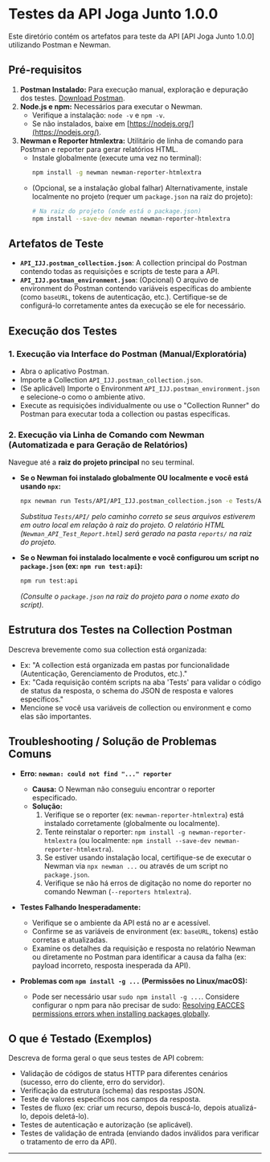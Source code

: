# Testes da API Joga Junto  1.0.0

Este diretório contém os artefatos para teste da API [API Joga Junto  1.0.0] utilizando Postman e Newman.

## Pré-requisitos

1.  **Postman Instalado:** Para execução manual, exploração e depuração dos testes. [Download Postman](https://www.postman.com/downloads/).
2.  **Node.js e npm:** Necessários para executar o Newman.
    -   Verifique a instalação: `node -v` e `npm -v`.
    -   Se não instalados, baixe em [https://nodejs.org/](https://nodejs.org/).
3.  **Newman e Reporter htmlextra:** Utilitário de linha de comando para Postman e reporter para gerar relatórios HTML.
    -   Instale globalmente (execute uma vez no terminal):
        ```bash
        npm install -g newman newman-reporter-htmlextra
        ```
    -   (Opcional, se a instalação global falhar) Alternativamente, instale localmente no projeto (requer um `package.json` na raiz do projeto):
        ```bash
        # Na raiz do projeto (onde está o package.json)
        npm install --save-dev newman newman-reporter-htmlextra
        ```

## Artefatos de Teste

-   **`API_IJJ.postman_collection.json`**: A collection principal do Postman contendo todas as requisições e scripts de teste para a API.
-   **`API_IJJ.postman_environment.json`**: (Opcional) O arquivo de environment do Postman contendo variáveis específicas do ambiente (como `baseURL`, tokens de autenticação, etc.). Certifique-se de configurá-lo corretamente antes da execução se ele for necessário.

## Execução dos Testes

### 1. Execução via Interface do Postman (Manual/Exploratória)

-   Abra o aplicativo Postman.
-   Importe a Collection `API_IJJ.postman_collection.json`.
-   (Se aplicável) Importe o Environment `API_IJJ.postman_environment.json` e selecione-o como o ambiente ativo.
-   Execute as requisições individualmente ou use o "Collection Runner" do Postman para executar toda a collection ou pastas específicas.

### 2. Execução via Linha de Comando com Newman (Automatizada e para Geração de Relatórios)

Navegue até a **raiz do projeto principal** no seu terminal.

-   **Se o Newman foi instalado globalmente OU localmente e você está usando `npx`:**
    ```bash
    npx newman run Tests/API/API_IJJ.postman_collection.json -e Tests/API/API_IJJ.postman_environment.json --reporters htmlextra --reporter-htmlextra-export reports/Newman_API_Test_Report.html
    ```
    *Substitua `Tests/API/` pelo caminho correto se seus arquivos estiverem em outro local em relação à raiz do projeto.*
    *O relatório HTML (`Newman_API_Test_Report.html`) será gerado na pasta `reports/` na raiz do projeto.*

-   **Se o Newman foi instalado localmente e você configurou um script no `package.json` (ex: `npm run test:api`):**
    ```bash
    npm run test:api
    ```
    *(Consulte o `package.json` na raiz do projeto para o nome exato do script).*

## Estrutura dos Testes na Collection Postman

Descreva brevemente como sua collection está organizada:
-   Ex: "A collection está organizada em pastas por funcionalidade (Autenticação, Gerenciamento de Produtos, etc.)."
-   Ex: "Cada requisição contém scripts na aba 'Tests' para validar o código de status da resposta, o schema do JSON de resposta e valores específicos."
-   Mencione se você usa variáveis de collection ou environment e como elas são importantes.

## Troubleshooting / Solução de Problemas Comuns

-   **Erro: `newman: could not find "..." reporter`**
    -   **Causa:** O Newman não conseguiu encontrar o reporter especificado.
    -   **Solução:**
        1.  Verifique se o reporter (ex: `newman-reporter-htmlextra`) está instalado corretamente (globalmente ou localmente).
        2.  Tente reinstalar o reporter: `npm install -g newman-reporter-htmlextra` (ou localmente: `npm install --save-dev newman-reporter-htmlextra`).
        3.  Se estiver usando instalação local, certifique-se de executar o Newman via `npx newman ...` ou através de um script no `package.json`.
        4.  Verifique se não há erros de digitação no nome do reporter no comando Newman (`--reporters htmlextra`).

-   **Testes Falhando Inesperadamente:**
    -   Verifique se o ambiente da API está no ar e acessível.
    -   Confirme se as variáveis de environment (ex: `baseURL`, tokens) estão corretas e atualizadas.
    -   Examine os detalhes da requisição e resposta no relatório Newman ou diretamente no Postman para identificar a causa da falha (ex: payload incorreto, resposta inesperada da API).

-   **Problemas com `npm install -g ...` (Permissões no Linux/macOS):**
    -   Pode ser necessário usar `sudo npm install -g ...`. Considere configurar o npm para não precisar de sudo: [Resolving EACCES permissions errors when installing packages globally](https://docs.npmjs.com/resolving-eacces-permissions-errors-when-installing-packages-globally).

## O que é Testado (Exemplos)

Descreva de forma geral o que seus testes de API cobrem:
-   Validação de códigos de status HTTP para diferentes cenários (sucesso, erro do cliente, erro do servidor).
-   Verificação da estrutura (schema) das respostas JSON.
-   Teste de valores específicos nos campos da resposta.
-   Testes de fluxo (ex: criar um recurso, depois buscá-lo, depois atualizá-lo, depois deletá-lo).
-   Testes de autenticação e autorização (se aplicável).
-   Testes de validação de entrada (enviando dados inválidos para verificar o tratamento de erro da API).

---
